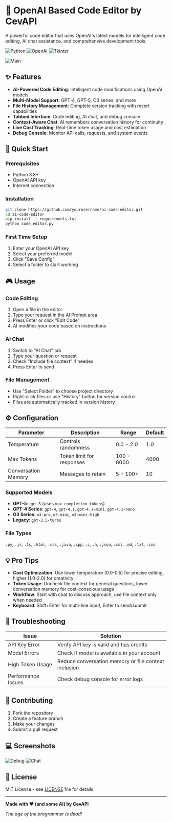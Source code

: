 # 🤖 OpenAI Based Code Editor by CevAPI

A powerful code editor that uses OpenAI's latest models for intelligent code editing, AI chat assistance, and comprehensive development tools.

![Python](https://img.shields.io/badge/Python-3.8+-blue.svg)
![OpenAI](https://img.shields.io/badge/OpenAI-API-orange.svg)
![Tkinter](https://img.shields.io/badge/Tkinter-GUI-green.svg)

![Main](https://i.imgur.com/geIi92r.png)

## ✨ Features

- **AI-Powered Code Editing**: Intelligent code modifications using OpenAI models
- **Multi-Model Support**: GPT-4, GPT-5, O3 series, and more
- **File History Management**: Complete version tracking with revert capabilities
- **Tabbed Interface**: Code editing, AI chat, and debug console
- **Context-Aware Chat**: AI remembers conversation history for continuity
- **Live Cost Tracking**: Real-time token usage and cost estimation
- **Debug Console**: Monitor API calls, requests, and system events

## 🚀 Quick Start

### Prerequisites
- Python 3.8+
- OpenAI API key
- Internet connection

### Installation
```bash
git clone https://github.com/yourusername/ai-code-editor.git
cd ai-code-editor
pip install -r requirements.txt
python code_editor.py
```

### First Time Setup
1. Enter your OpenAI API key
2. Select your preferred model
3. Click "Save Config"
4. Select a folder to start working

## 🎮 Usage

### **Code Editing**
1. Open a file in the editor
2. Type your request in the AI Prompt area
3. Press Enter or click "Edit Code"
4. AI modifies your code based on instructions

### **AI Chat**
1. Switch to "AI Chat" tab
2. Type your question or request
3. Check "Include file context" if needed
4. Press Enter to send

### **File Management**
- Use "Select Folder" to choose project directory
- Right-click files or use "History" button for version control
- Files are automatically tracked in version history

## ⚙️ Configuration

| Parameter | Description | Range | Default |
|-----------|-------------|-------|---------|
| Temperature | Controls randomness | 0.0 - 2.0 | 1.0 |
| Max Tokens | Token limit for responses | 100 - 8000 | 4000 |
| Conversation Memory | Messages to retain | 5 - 100+ | 10 |

### **Supported Models**
- **GPT-5**: `gpt-5` (uses `max_completion_tokens`)
- **GPT-4 Series**: `gpt-4`, `gpt-4.1`, `gpt-4.1-mini`, `gpt-4.1-nano`
- **O3 Series**: `o3-pro`, `o3-mini`, `o3-mini-high`
- **Legacy**: `gpt-3.5-turbo`

### **File Types**
`.py`, `.js`, `.ts`, `.html`, `.css`, `.java`, `.cpp`, `.c`, `.h`, `.json`, `.xml`, `.md`, `.txt`, `.ino`

## 💡 Pro Tips

- **Cost Optimization**: Use lower temperature (0.0-0.5) for precise editing, higher (1.0-2.0) for creativity
- **Token Usage**: Uncheck file context for general questions, lower conversation memory for cost-conscious usage
- **Workflow**: Start with chat to discuss approach, use file context only when needed
- **Keyboard**: Shift+Enter for multi-line input, Enter to send/submit

## 🔧 Troubleshooting

| Issue | Solution |
|-------|----------|
| API Key Error | Verify API key is valid and has credits |
| Model Errors | Check if model is available in your account |
| High Token Usage | Reduce conversation memory or file context inclusion |
| Performance Issues | Check debug console for error logs |

## 🤝 Contributing

1. Fork the repository
2. Create a feature branch
3. Make your changes
4. Submit a pull request

## 💻 Screenshots
![Debug](https://i.imgur.com/jrIWpOV.png)
![Chat](https://i.imgur.com/rlXHJI7.png)


## 📄 License

MIT License - see [LICENSE](LICENSE) file for details.

---

**Made with ❤️ (and some AI) by CevAPI**

*The age of the programmer is dead!*
